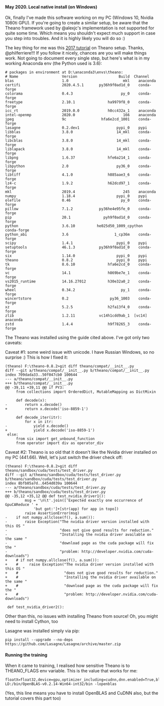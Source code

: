 #### May 2020. Local native install (on Windows)

Ok, finally I've made this software working on my PC (Windows 10, Nvidia 1080ti GPU). If you're going to create a similar setup, be aware that the Theano framework used by @alexjc's implementation is not supported for quite some time. Which means you shouldn't expect much support in case you step into troubles. And it is highly likely you will do so :) 

The key thing for me was this [2017 tutorial](https://github.com/philferriere/dlwin/blob/master/README_Jan2017.md) on Theano setup. Thanks, @philferriere!!! If you follow it nicely, chances are you will make things work. Not going to document every single step, but here's what is in my working Anaconda env (the Python used is 3.6):
```
# packages in environment at D:\anaconda3\envs\theano:
# Name                    Version                   Build  Channel
blas                      1.0                         mkl    anaconda
certifi                   2020.4.5.1       py36h9f0ad1d_0    conda-forge
colorama                  0.4.3                      py_0    conda-forge
freetype                  2.10.1               ha9979f8_0    conda-forge
icc_rt                    2019.0.0             h0cc432a_1    anaconda
intel-openmp              2020.0                      166    anaconda
jpeg                      9c                hfa6e2cd_1001    conda-forge
lasagne                   0.2.dev1                 pypi_0    pypi
libblas                   3.8.0                    14_mkl    conda-forge
libcblas                  3.8.0                    14_mkl    conda-forge
liblapack                 3.8.0                    14_mkl    conda-forge
libpng                    1.6.37               hfe6a214_1    conda-forge
libpython                 2.0                      py36_0    conda-forge
libtiff                   4.1.0                h885aae3_6    conda-forge
lz4-c                     1.9.2                h62dcd97_1    conda-forge
mkl                       2019.4                      245    anaconda
numpy                     1.18.4                   pypi_0    pypi
olefile                   0.46                       py_0    conda-forge
pillow                    7.1.2            py36he4e95fe_0    conda-forge
pip                       20.1               pyh9f0ad1d_0    conda-forge
python                    3.6.10          he025d50_1009_cpython    conda-forge
python_abi                3.6                     1_cp36m    conda-forge
scipy                     1.4.1                    pypi_0    pypi
setuptools                46.1.3           py36h9f0ad1d_0    conda-forge
six                       1.14.0                   pypi_0    pypi
theano                    0.8.2                    pypi_0    pypi
tk                        8.6.10               hfa6e2cd_0    conda-forge
vc                        14.1                 h869be7e_1    conda-forge
vs2015_runtime            14.16.27012          h30e32a0_2    conda-forge
wheel                     0.34.2                     py_1    conda-forge
wincertstore              0.2                   py36_1003    conda-forge
xz                        5.2.5                h2fa13f4_0    conda-forge
zlib                      1.2.11           vc14h1cdd9ab_1  [vc14]  anaconda
zstd                      1.4.4                h9f78265_3    conda-forge
```
The Theano was installed using the guide cited above. I've got only two caveats:

Caveat #1: some weird issue with unicode. I have Russian Windows, so no surprise :) This is how I fixed it:

```
(theano) F:\theano-0.8.2>git diff theano/compat/__init__.py
diff --git a/theano/compat/__init__.py b/theano/compat/__init__.py
index 709dada33..50f047cb0 100644
--- a/theano/compat/__init__.py
+++ b/theano/compat/__init__.py
@@ -39,11 +39,11 @@ if PY3:
     from collections import OrderedDict, MutableMapping as DictMixin

     def decode(x):
-        return x.decode()
+        return x.decode('iso-8859-1')

     def decode_iter(itr):
         for x in itr:
-            yield x.decode()
+            yield x.decode('iso-8859-1')
 else:
     from six import get_unbound_function
     from operator import div as operator_div
```

Caveat #2: Theano is so old that it doesn't like the Nvidia driver installed on my PC (441.66). Well, let's just switch the driver check off:

```
(theano) F:\theano-0.8.2>git diff theano/sandbox/cuda/tests/test_driver.py
diff --git a/theano/sandbox/cuda/tests/test_driver.py b/theano/sandbox/cuda/tests/test_driver.py
index 8bfb05a7d..6454d039a 100644
--- a/theano/sandbox/cuda/tests/test_driver.py
+++ b/theano/sandbox/cuda/tests/test_driver.py
@@ -35,12 +35,12 @@ def test_nvidia_driver1():
         msg = '\n\t'.join(['Expected exactly one occurrence of GpuCAReduce ' +
             'but got:']+[str(app) for app in topo])
         raise AssertionError(msg)
-    if not numpy.allclose(f(), a.sum()):
-        raise Exception("The nvidia driver version installed with this OS "
-                        "does not give good results for reduction."
-                        "Installing the nvidia driver available on the same "
-                        "download page as the cuda package will fix the "
-                        "problem: http://developer.nvidia.com/cuda-downloads")
+    # if not numpy.allclose(f(), a.sum()):
+    #     raise Exception("The nvidia driver version installed with this OS "
+    #                     "does not give good results for reduction."
+    #                     "Installing the nvidia driver available on the same "
+    #                     "download page as the cuda package will fix the "
+    #                     "problem: http://developer.nvidia.com/cuda-downloads")

 def test_nvidia_driver2():
```

Other than this, no issues with installing Theano from source! Oh, you might need to install Cython, too

Lasagne was installed simply via pip:
```
pip install --upgrade --no-deps https://github.com/Lasagne/Lasagne/archive/master.zip
```

#### Running the training 

When it came to training, I realised how sensitive Theano is to THEANO_FLAGS env variable. This is the value that works for me:

```
floatX=float32,device=gpu,optimizer_including=cudnn,dnn.enabled=True,blas.ldflags=-LD:/bin/OpenBLAS-v0.2.14-Win64-int32/bin -lopenblas
```

(Yes, this line means you have to install OpenBLAS and CuDNN also, but the tutorial covers this part too)

